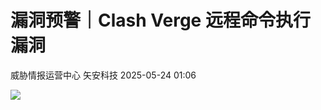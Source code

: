#  漏洞预警｜Clash Verge 远程命令执行漏洞   
威胁情报运营中心  矢安科技   2025-05-24 01:06  
  
![](https://mmbiz.qpic.cn/mmbiz_png/U9q5QO5nvTRM5Ub1V15Xlteibc9W43HalLq6clttiaNAc5KzXVCaSuo1xYjiazScWGb88923MrC3wbCyc5qhv3ogg/640?wx_fmt=png&from=appmsg "")  
  
  
